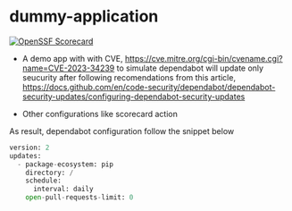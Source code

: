# dummy-application

[![OpenSSF Scorecard](https://api.securityscorecards.dev/projects/github.com/DummyOrganisationTest/dummy-application/badge)](https://securityscorecards.dev/viewer/?uri=github.com/DummyOrganisationTest/dummy-application)

* A demo app with with CVE, https://cve.mitre.org/cgi-bin/cvename.cgi?name=CVE-2023-34239 to simulate dependabot will update only seucurity after following recomendations from this article, https://docs.github.com/en/code-security/dependabot/dependabot-security-updates/configuring-dependabot-security-updates

* Other configurations like scorecard action

As result, dependabot configuration follow the snippet below

```python
version: 2
updates:
  - package-ecosystem: pip
    directory: /
    schedule:
      interval: daily
    open-pull-requests-limit: 0
```
